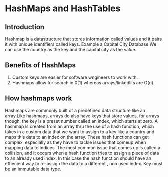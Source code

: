 # HashMaps and HashTables

## Introduction

Hashmap is a datastructure that stores information called values and it pairs it with unique identifiers called keys.
Example a Capital City Database
We can use the country as the key and the capital city as the value.

## Benefits of HashMaps

1. Custom keys are easier for software wngineers to work with.
2. Hashmaps allow for search in 0(1) whereas arrays/linkedlits are O(n).

## How hashmaps work

Hashmaps are commonly built of a predefined data structure like an array.Like hashmaps, arrays do also have keys that store values, for arrays though, the key is a preset number called an index, which starts at zero. A hashmap is created from an array thru the use of a hash function, which takes in a custom data that we want to assign to a key like a country and maps this data to an index on the array. These hash functions can get complex, especially as they have to tackle issues that comeup when mapping data to indices. The most common issue that comes up is called a collision, and it occurs when a hash function tries to assign a piece of data to an already used index. In this case the hash function should have an effiecient way to re-assign the data to a different , non used index.
Key must be an immutable data type.
